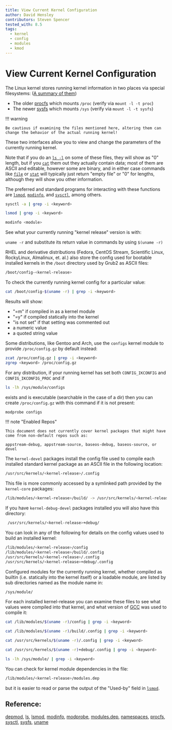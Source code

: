```yaml
---
title: View Current Kernel Configuration
author: David Hensley
contributors: Steven Spencer
tested_with: 8.5
tags:
  - kernel
  - config
  - modules
  - kmod
---
```


# View Current Kernel Configuration

The Linux kernel stores running kernel information in two places via special filesystems: ([A summary of them](https://www.landoflinux.com/linux_procfs_sysfs.html))

  - The older [procfs](https://man7.org/linux/man-pages/man5/procfs.5.html) which mounts `/proc` (verify via `mount -l -t proc`)
  - The newer [sysfs](https://man7.org/linux/man-pages/man5/sysfs.5.html) which mounts `/sys`    (verify via `mount -l -t sysfs`)

!!! warning

    Be cautious if examining the files mentioned here, altering them can change the behavior of the actual running kernel!


These two interfaces allow you to view and change the parameters of the currently running kernel.

Note that if you do an [`ls -l`](https://man7.org/linux/man-pages/man1/ls.1.html) on some of these files, they will show as "0" length, but if you [`cat`](https://man7.org/linux/man-pages/man1/cat.1.html) them out they actually contain data; most of them are ASCII and editable, however some are binary, and in either case commands like [`file`](https://man7.org/linux/man-pages/man1/file.1.html) or [`stat`](https://man7.org/linux/man-pages/man2/lstat.2.html) will typically just return "empty file" or "0" for lengths, although they will show you other information.

The preferred and standard programs for interacting with these functions are [`lsmod`](https://man7.org/linux/man-pages/man8/lsmod.8.html), [`modinfo`](https://man7.org/linux/man-pages/man8/modinfo.8.html), and [`sysctl`](https://man7.org/linux/man-pages/man8/sysctl.8.html), among others.

```bash
sysctl -a | grep -i <keyword>
```

```bash
lsmod | grep -i <keyword>
```

```bash
modinfo <module>
```

See what your currently running "kernel release" version is with:

`uname -r` and substitute its return value in commands by using `$(uname -r)`

RHEL and derivative distributions (Fedora, CentOS Stream, Scientific Linux, RockyLinux, Almalinux, et. al.)
also store the config used for bootable installed kernels in the `/boot` directory used by Grub2 as ASCII files:

```bash
/boot/config-<kernel-release>
```

To check the currently running kernel config for a particular value:

```bash
cat /boot/config-$(uname -r) | grep -i <keyword>
```

Results will show:

  - "=m" if compiled in as a kernel module
  - "=y" if compiled statically into the kernel
  - "is not set" if that setting was commented out
  - a numeric value
  - a quoted string value

Some distributions, like Gentoo and Arch, use the `configs` kernel module to provide `/proc/config.gz` by default instead:

```bash
zcat /proc/config.gz | grep -i <keyword>
zgrep <keyword> /proc/config.gz
```

For any distribution, if your running kernel has set both `CONFIG_IKCONFIG` and `CONFIG_IKCONFIG_PROC` and if

```bash
ls -lh /sys/module/configs
```

exists and is executable (searchable in the case of a dir) then you can create `/proc/config.gz` with this command if it is not present:

```bash
modprobe configs
```

!!! note "Enabled Repos"

    This document does not currently cover kernel packages that might have come from non-default repos such as:

    appstream-debug, appstream-source, baseos-debug, baseos-source, or devel


The `kernel-devel` packages install the config file used to compile each installed standard kernel package as an ASCII file in the following location:

```bash
/usr/src/kernels/<kernel-release>/.config
```

This file is more commonly accessed by a symlinked path provided by the `kernel-core` packages:

```bash
/lib/modules/<kernel-release>/build/ -> /usr/src/kernels/<kernel-release>/
```

If you have `kernel-debug-devel` packages installed you will also have this directory:

```bash
 /usr/src/kernels/<kernel-release>+debug/
```

You can look in any of the following for details on the config values used to build an installed kernel:

```bash
/lib/modules/<kernel-release>/config
/lib/modules/<kernel-release>/build/.config
/usr/src/kernels/<kernel-release>/.config
/usr/src/kernels/<kernel-release>+debug/.config
```

Configured modules for the currently running kernel, whether compiled as builtin (i.e. statically into the kernel itself) or a loadable module, are listed by sub directories named as the module name in:

```bash
/sys/module/
```

For each installed kernel-release you can examine these files to see what values were compiled into that kernel, and what version of [GCC](https://man7.org/linux/man-pages/man1/gcc.1.html) was used to compile it:

```bash
cat /lib/modules/$(uname -r)/config | grep -i <keyword>
```

```bash
cat /lib/modules/$(uname -r)/build/.config | grep -i <keyword>
```

```bash
cat /usr/src/kernels/$(uname -r)/.config | grep -i <keyword>
```

```bash
cat /usr/src/kernels/$(uname -r)+debug/.config | grep -i <keyword>
```

```bash
ls -lh /sys/module/ | grep -i <keyword>
```

You can check for kernel module dependencies in the file:

```bash
/lib/modules/<kernel-release>/modules.dep
```

but it is easier to read or parse the output of the "Used-by" field in [`lsmod`](https://man7.org/linux/man-pages/man8/lsmod.8.html).

## Reference:

[depmod](https://man7.org/linux/man-pages/man8/depmod.8.html), [ls](https://man7.org/linux/man-pages/man1/ls.1.html), [lsmod](https://man7.org/linux/man-pages/man8/lsmod.8.html), [modinfo](https://man7.org/linux/man-pages/man8/modinfo.8.html), [modprobe](https://man7.org/linux/man-pages/man8/modprobe.8.html), [modules.dep](https://man7.org/linux/man-pages/man5/modules.dep.5.html), [namespaces](https://man7.org/linux/man-pages/man7/namespaces.7.html), [procfs](https://man7.org/linux/man-pages/man5/procfs.5.html), [sysctl](https://man7.org/linux/man-pages/man8/sysctl.8.html), [sysfs](https://man7.org/linux/man-pages/man5/sysfs.5.html), [uname](https://man7.org/linux/man-pages/man8/uname26.8.html)
